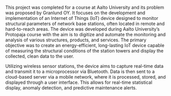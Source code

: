 This project was completed for a course at Aalto University and its problem was proposed by 
Granlund OY. It focuses on the development and implementation of an Internet of Things 
(IoT) device designed to monitor structural parameters of network base stations, 
often located in remote and hard-to-reach areas. The device was developed during 
Aalto University’s Protopaja course with the aim is to digitize and automate the 
monitoring and analysis of various structures, products, and services. The primary 
objective was to create an energy-efficient, long-lasting IoT device capable of 
measuring the structural conditions of the station towers and display the collected, 
clean data to the user. 
 

Utilizing wireless sensor stations, the device aims to capture real-time data and transmit it 
to a microprocessor via Bluetooth. Data is then sent to a cloud-based server via a 
mobile network, where it is processed, stored, and displayed through a user 
interface. This allows for real-time statistical display, anomaly detection, and 
predictive maintenance alerts. 
